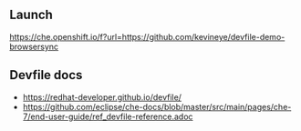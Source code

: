 ## Launch

https://che.openshift.io/f?url=https://github.com/kevineye/devfile-demo-browsersync

## Devfile docs

* https://redhat-developer.github.io/devfile/
* https://github.com/eclipse/che-docs/blob/master/src/main/pages/che-7/end-user-guide/ref_devfile-reference.adoc
